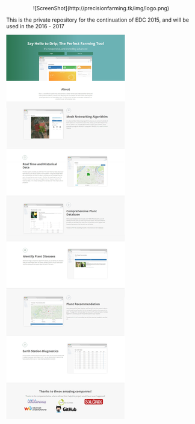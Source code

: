 <div style="text-align:center">![ScreenShot](http://precisionfarming.tk/img/logo.png)</div>


This is the private repository for the continuation of EDC 2015, and will be used in the 2016 - 2017

![ScreenShot](features.jpg)

